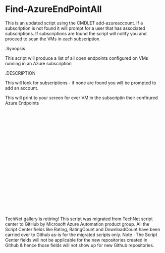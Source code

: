 ﻿Find-AzureEndPointAll
=====================

            

This is an updated script using the CMDLET add-azureaccount. If a subscription is not found it will prompt for a user that has associated subscriptions. If subscriptions are found the script will notify you and proceed to scan
 the VMs in each subscription.


.Synopsis


This script will produce a list of all open endpoints configured on VMs running in an Azure subscription


.DESCRIPTION


This will look for subscriptions - if none are found you will be prompted to add an account.


This will print to your screen for ever VM in the subscriptin their confirured Azure Endpoints


 


 
 

 


 


 





 


 






 


 


 


 


        
    
TechNet gallery is retiring! This script was migrated from TechNet script center to GitHub by Microsoft Azure Automation product group. All the Script Center fields like Rating, RatingCount and DownloadCount have been carried over to Github as-is for the migrated scripts only. Note : The Script Center fields will not be applicable for the new repositories created in Github & hence those fields will not show up for new Github repositories.
